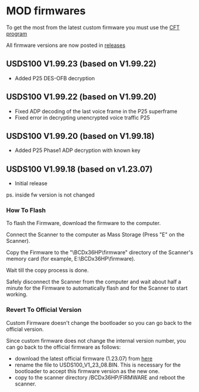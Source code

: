 # MOD firmwares

To get the most from the latest custom firmware you must use the [CFT program](https://github.com/x27/CFT)

All firmware versions are now posted in [releases](https://github.com/x27/openscanner/releases)

## USDS100 V1.99.23 (based on V1.99.22)

* Added P25 DES-OFB decryption

## USDS100 V1.99.22 (based on V1.99.20)

* Fixed ADP decoding of the last voice frame in the P25 superframe
* Fixed error in decrypting unencrypted voice traffic P25

## USDS100 V1.99.20 (based on V1.99.18)

* Added P25 Phase1 ADP decryption with known key

## USDS100 V1.99.18 (based on v1.23.07)

* Initial release

ps. inside fw version is not changed

### How To Flash

To flash the Firmware, download the firmware to the computer.

Connect the Scanner to the computer as Mass Storage (Press "E" on the Scanner).

Copy the Firmware to the "\BCDx36HP\firmware" directory of the Scanner's memory card (for example, E:\BCDx36HP\firmware).

Wait till the copy process is done.

Safely disconnect the Scanner from the computer and wait about half a minute for the Firmware to automatically flash and for the Scanner to start working.

### Revert To Official Version

Custom Firmware doesn't change the bootloader so you can go back to the official version.

Since custom firmware does not change the internal version number, you can go back to the official firmware as follows:
- download the latest official firmware (1.23.07) from [here](https://github.com/x27/openscanner/tree/main/uniden/usds100/official)
- rename the file to USDS100_V1_23_08.BIN. This is necessary for the bootloader to accept this firmware version as the new one.
- copy to the scanner directory /BCDx36HP/FIRMWARE and reboot the scanner.
